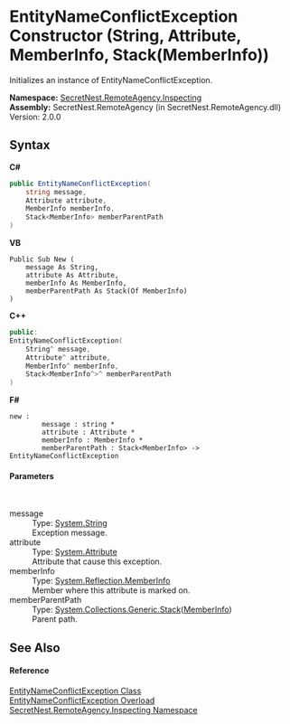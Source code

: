 # EntityNameConflictException Constructor (String, Attribute, MemberInfo, Stack(MemberInfo))
 

Initializes an instance of EntityNameConflictException.

**Namespace:**&nbsp;<a href="N_SecretNest_RemoteAgency_Inspecting">SecretNest.RemoteAgency.Inspecting</a><br />**Assembly:**&nbsp;SecretNest.RemoteAgency (in SecretNest.RemoteAgency.dll) Version: 2.0.0

## Syntax

**C#**<br />
``` C#
public EntityNameConflictException(
	string message,
	Attribute attribute,
	MemberInfo memberInfo,
	Stack<MemberInfo> memberParentPath
)
```

**VB**<br />
``` VB
Public Sub New ( 
	message As String,
	attribute As Attribute,
	memberInfo As MemberInfo,
	memberParentPath As Stack(Of MemberInfo)
)
```

**C++**<br />
``` C++
public:
EntityNameConflictException(
	String^ message, 
	Attribute^ attribute, 
	MemberInfo^ memberInfo, 
	Stack<MemberInfo^>^ memberParentPath
)
```

**F#**<br />
``` F#
new : 
        message : string * 
        attribute : Attribute * 
        memberInfo : MemberInfo * 
        memberParentPath : Stack<MemberInfo> -> EntityNameConflictException
```


#### Parameters
&nbsp;<dl><dt>message</dt><dd>Type: <a href="https://docs.microsoft.com/dotnet/api/system.string" target="_blank">System.String</a><br />Exception message.</dd><dt>attribute</dt><dd>Type: <a href="https://docs.microsoft.com/dotnet/api/system.attribute" target="_blank">System.Attribute</a><br />Attribute that cause this exception.</dd><dt>memberInfo</dt><dd>Type: <a href="https://docs.microsoft.com/dotnet/api/system.reflection.memberinfo" target="_blank">System.Reflection.MemberInfo</a><br />Member where this attribute is marked on.</dd><dt>memberParentPath</dt><dd>Type: <a href="https://docs.microsoft.com/dotnet/api/system.collections.generic.stack-1" target="_blank">System.Collections.Generic.Stack</a>(<a href="https://docs.microsoft.com/dotnet/api/system.reflection.memberinfo" target="_blank">MemberInfo</a>)<br />Parent path.</dd></dl>

## See Also


#### Reference
<a href="T_SecretNest_RemoteAgency_Inspecting_EntityNameConflictException">EntityNameConflictException Class</a><br /><a href="Overload_SecretNest_RemoteAgency_Inspecting_EntityNameConflictException__ctor">EntityNameConflictException Overload</a><br /><a href="N_SecretNest_RemoteAgency_Inspecting">SecretNest.RemoteAgency.Inspecting Namespace</a><br />